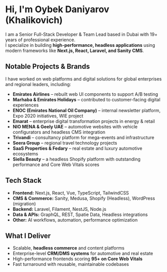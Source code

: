 # Hi, I'm Oybek Daniyarov (Khalikovich)

I am a Senior Full-Stack Developer & Team Lead based in Dubai with 19+ years of professional experience.  
I specialize in building **high-performance, headless applications** using modern frameworks like **Next.js, React, Laravel, and Sanity CMS**.

## Notable Projects & Brands
I have worked on web platforms and digital solutions for global enterprises and regional leaders, including:

- **Emirates Airlines** – rebuilt web UI components to support A/B testing  
- **Marhaba & Emirates Holidays** – contributed to customer-facing digital experiences  
- **ENOC (Emirates National Oil Company)** – internal newsletter platform, Expo 2020 initiatives, WIE project  
- **Emarat** – enterprise digital transformation projects in energy & retail  
- **NIO MENA & Geely UAE** – automotive websites with vehicle configurators and headless CMS integration  
- **Trivandi** – consultancy platform for mega-events and infrastructure  
- **Seera Group** – regional travel technology projects
- **SaaS Properties & Fedary** – real estate and luxury automotive ecosystems  
- **Siella Beauty** – a headless Shopify platform with outstanding performance and Core Web Vitals scores  

## Tech Stack
- **Frontend:** Next.js, React, Vue, TypeScript, TailwindCSS  
- **CMS & Commerce:** Sanity, Medusa, Shopify (Headless), WordPress (migration)  
- **Backend:** Laravel, Filament, NestJS, Node.js  
- **Data & APIs:** GraphQL, REST, Spatie Data, Headless integrations  
- **Other:** AI workflows, automation, performance optimization  

## What I Deliver
- Scalable, **headless commerce** and content platforms  
- Enterprise-level **CRM/DMS systems** for automotive and real estate  
- High-performance frontends scoring **95+ on Core Web Vitals**  
- Fast turnaround with reusable, maintainable codebases  
